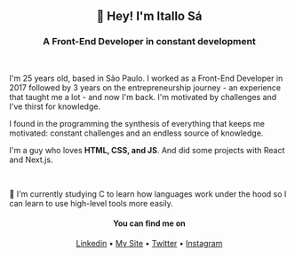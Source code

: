 <h2 align="center">👋 Hey! I'm Itallo Sá</h2>
<h3 align="center">A Front-End Developer in constant development</h3>
<br>
<p align="left">
I'm 25 years old, based in São Paulo. I worked as a Front-End Developer in 2017 followed by 3 years on the entrepreneurship journey - an experience that taught me a lot - and now I'm back. I'm motivated by challenges and I've thirst for knowledge.

I found in the programming the synthesis of everything that keeps me motivated: constant challenges and an endless source of knowledge.

I'm a guy who loves **HTML, CSS, and JS**. And did some projects with React and Next.js.
</p>
<br>

🌱 I'm currently studying C to learn how languages work under the hood so I can learn to use high-level tools more easily.

<h4 align="center">You can find me on</h4>
<p align="center">
        <a href="https://www.linkedin.com/in/itallosavieira" target="_blank">Linkedin</a>   •   
        <a href="https://itallosa.dev" target="_blank">My Site</a>   •   
        <a href="https://twitter.com/itallosavieira" target="_blank">Twitter</a>   •   
        <a href="https://instagram.com/itallosa" target="_blank">Instagram</a>
</p>
<br>
